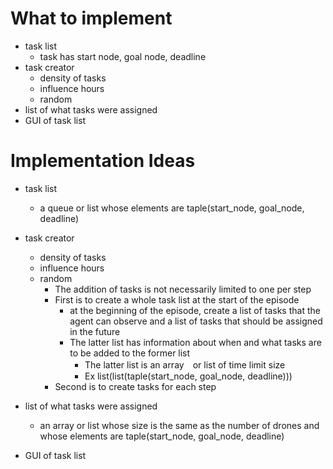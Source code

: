 # What to implement
- task list
  - task has start node, goal node, deadline
- task creator
  - density of tasks
  - influence hours
  - random
- list of what tasks were assigned
- GUI of task list

# Implementation Ideas
- task list
  - a queue or list whose elements are taple(start_node, goal_node, deadline)
- task creator
  - density of tasks
  - influence hours
  - random
    - The addition of tasks is not necessarily limited to one per step
    - First is to create a whole task list at the start of the episode
      - at the beginning of the episode, create a list of tasks that the agent can observe and a list of tasks that should be assigned in the future
      - The latter list has information about when and what tasks are to be added to the former list
          - The latter list is an array　or list of time limit size
          - Ex list(list(taple(start_node, goal_node, deadline)))
    - Second is to create tasks for each step

- list of what tasks were assigned
  - an array or list whose size is the same as the number of drones and whose elements are taple(start_node, goal_node, deadline)
- GUI of task list

